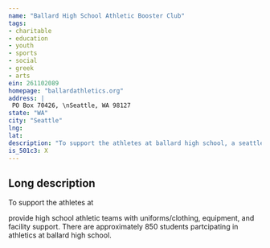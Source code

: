 ```yaml
---
name: "Ballard High School Athletic Booster Club"
tags:
- charitable
- education
- youth
- sports
- social
- greek
- arts
ein: 261102089
homepage: "ballardathletics.org"
address: |
 PO Box 70426, \nSeattle, WA 98127
state: "WA"
city: "Seattle"
lng: 
lat: 
description: "To support the athletes at ballard high school, a seattle public school, by assisting with fundraising, managing and distributing funds, promoting awareness of the relationship between success in athletics and academics. "
is_501c3: X
---
```


## Long description

To support the athletes at
  
  provide high school athletic teams with uniforms/clothing, equipment, and facility support. There are approximately 850 students partcipating in athletics at ballard high school. 
